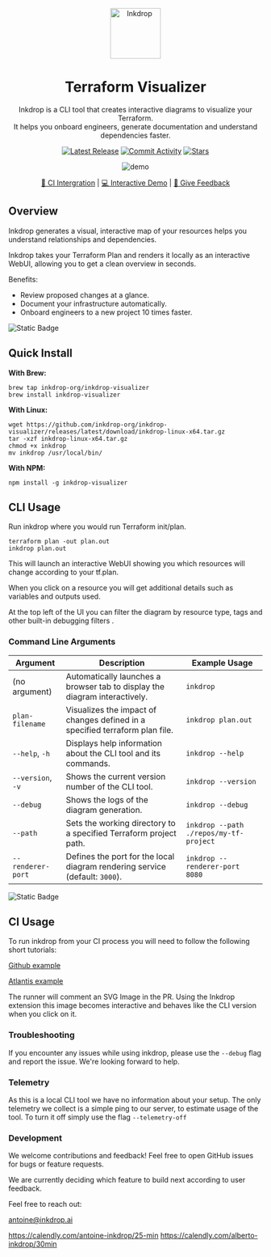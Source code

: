 <p align="center">
  <picture width="100px" align="center">
      <source media="(prefers-color-scheme: dark)" srcset="https://github.com/inkdrop-org/inkdrop-visualizer/assets/86591160/f93f558f-81e8-4d70-9dcd-d7512b3a47d4">
      <img alt="Inkdrop" src="https://github.com/inkdrop-org/inkdrop-visualizer/assets/86591160/cfe32c6e-3634-4d68-9749-d2c2d0468ecc" width="100px" align="center">
    </picture>
  <h1 align="center">Terraform Visualizer</h1>
  <p align="center">
    Inkdrop is a CLI tool that creates interactive diagrams to visualize your Terraform. 
    <br/>
    It helps you onboard engineers, generate documentation and understand dependencies faster. 
  </p>
</p>
<p align="center">
  <a href="https://github.com/inkdrop-org/inkdrop-visualizer/releases"><img src="https://img.shields.io/github/v/release/inkdrop-org/inkdrop-visualizer?color=%239F50DA&display_name=tag&label=Version" alt="Latest Release" /></a>
  <a href="https://github.com/inkdrop-org/inkdrop-visualizer/graphs/commit-activity"><img src="https://img.shields.io/github/commit-activity/m/inkdrop-org/inkdrop-visualizer" alt="Commit Activity" /></a>
  <a href="https://github.com/inkdrop-org/inkdrop-visualizer/stargazers" rel="nofollow"><img src="https://img.shields.io/github/stars/inkdrop-org/inkdrop-visualizer" alt="Stars"></a>
</p>

<p align="center">
  <picture align="center">
    <img src="https://github.com/inkdrop-org/inkdrop-visualizer/assets/86591160/622d59f5-65ca-4e3f-a94b-a33ad468ffbc" alt="demo"> 
  </picture>
</p>
<p align="center">
  <a href="https://github.com/inkdrop-org/inkdrop-gh-action-example/pull/5">🚀 CI Intergration</a> | <a href="https://demo.inkdrop.ai">💻 Interactive Demo</a> | <a href="https://github.com/inkdrop-org/inkdrop-visualizer/issues/new">🙌 Give Feedback</a>
</p>

## Overview
Inkdrop generates a visual, interactive map of your resources helps you understand relationships and dependencies.

Inkdrop takes your Terraform Plan and renders it locally as an interactive WebUI, allowing you to get a clean overview in seconds.

Benefits:
- Review proposed changes at a glance.
- Document your infrastructure automatically.
- Onboard engineers to a new project 10 times faster.

![Static Badge](https://img.shields.io/badge/Note%3A%20-%20Inkdrop%20currently%20only%20works%20for%20AWS%20resources.-blue)

## Quick Install
**With Brew:**

```
brew tap inkdrop-org/inkdrop-visualizer
brew install inkdrop-visualizer
```
**With Linux:**

```
wget https://github.com/inkdrop-org/inkdrop-visualizer/releases/latest/download/inkdrop-linux-x64.tar.gz
tar -xzf inkdrop-linux-x64.tar.gz
chmod +x inkdrop
mv inkdrop /usr/local/bin/
```

**With NPM:**

```
npm install -g inkdrop-visualizer
```
## CLI Usage
Run inkdrop where you would run Terraform init/plan.
```
terraform plan -out plan.out
inkdrop plan.out
```
This will launch an interactive WebUI showing you which resources will change according to your tf.plan.

When you click on a resource you will get additional details such as variables and outputs used. 

At the top left of the UI you can filter the diagram by resource type, tags and other built-in debugging filters . 

### Command Line Arguments

| Argument           | Description                                                           | Example Usage                              |
|--------------------|-----------------------------------------------------------------------|--------------------------------------------|
| (no argument)      | Automatically launches a browser tab to display the diagram interactively.| `inkdrop`                              |
| `plan-filename`   | Visualizes the impact of changes defined in a specified terraform plan file. | `inkdrop plan.out`                  |
| `--help`, `-h`     | Displays help information about the CLI tool and its commands.        | `inkdrop --help`                           |
| `--version`, `-v`  | Shows the current version number of the CLI tool.                     | `inkdrop --version`                        |
| `--debug`          | Shows the logs of the diagram generation.                             | `inkdrop --debug`                          |
| `--path`           | Sets the working directory to a specified Terraform project path.     | `inkdrop --path ./repos/my-tf-project`     |
| `--renderer-port`  | Defines the port for the local diagram rendering service (default: `3000`). | `inkdrop --renderer-port 8080`       |

![Static Badge](https://img.shields.io/badge/%20Note%3A-%20Without%20a%20plan%20file%20the%20diagram%20will%20be%20missing%20some%20functionality-blue)


## CI Usage

To run inkdrop from your CI process you will need to follow the following short tutorials: 

[Github example](/github-action-integration)

[Atlantis example](/atlantis-integration)

The runner will comment an SVG Image in the PR. Using the Inkdrop extension this image becomes interactive and behaves like the CLI version when you click on it.

### Troubleshooting

If you encounter any issues while using inkdrop, please use the `--debug` flag and report the issue. We're looking forward to help.

### Telemetry
As this is a local CLI tool we have no information about your setup. The only telemetry we collect is a simple ping to our server, to estimate usage of the tool. 
To turn it off simply use the flag `--telemetry-off`

### Development
We welcome contributions and feedback! Feel free to open GitHub issues for bugs or feature requests.

We are currently deciding which feature to build next according to user feedback.

Feel free to reach out:

antoine@inkdrop.ai

https://calendly.com/antoine-inkdrop/25-min
https://calendly.com/alberto-inkdrop/30min

